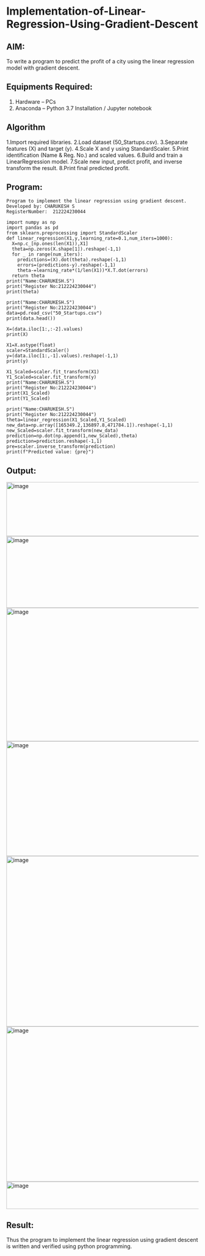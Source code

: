 # Implementation-of-Linear-Regression-Using-Gradient-Descent

## AIM:
To write a program to predict the profit of a city using the linear regression model with gradient descent.

## Equipments Required:
1. Hardware – PCs
2. Anaconda – Python 3.7 Installation / Jupyter notebook

## Algorithm
1.Import required libraries.
2.Load dataset (50_Startups.csv).
3.Separate features (X) and target (y).
4.Scale X and y using StandardScaler.
5.Print identification (Name & Reg. No.) and scaled values.
6.Build and train a LinearRegression model.
7.Scale new input, predict profit, and inverse transform the result.
8.Print final predicted profit.

## Program:
```
Program to implement the linear regression using gradient descent.
Developed by: CHARUKESH S
RegisterNumber:  212224230044

import numpy as np
import pandas as pd
from sklearn.preprocessing import StandardScaler
def linear_regression(X1,y,learning_rate=0.1,num_iters=1000):
  X=np.c_[np.ones(len(X1)),X1]
  theta=np.zeros(X.shape[1]).reshape(-1,1)
  for _ in range(num_iters):
    predictions=(X).dot(theta).reshape(-1,1)
    errors=(predictions-y).reshape(-1,1)
    theta-=learning_rate*(1/len(X1))*X.T.dot(errors)
  return theta
print("Name:CHARUKESH.S")
print("Register No:212224230044")
print(theta)
```
```
print("Name:CHARUKESH.S")
print("Register No:212224230044")
data=pd.read_csv("50_Startups.csv")
print(data.head())
```
```
X=(data.iloc[1:,:-2].values)
print(X)
```
```
X1=X.astype(float)
scaler=StandardScaler()
y=(data.iloc[1:,-1].values).reshape(-1,1)
print(y)
```
```
X1_Scaled=scaler.fit_transform(X1)
Y1_Scaled=scaler.fit_transform(y)
print("Name:CHARUKESH.S")
print("Register No:212224230044")
print(X1_Scaled)
print(Y1_Scaled)
```
```
print("Name:CHARUKESH.S")
print("Register No:212224230044")
theta=linear_regression(X1_Scaled,Y1_Scaled)
new_data=np.array([165349.2,136897.8,471784.1]).reshape(-1,1)
new_Scaled=scaler.fit_transform(new_data)
prediction=np.dot(np.append(1,new_Scaled),theta)
prediction=prediction.reshape(-1,1)
pre=scaler.inverse_transform(prediction)
print(f"Predicted value: {pre}")
```

## Output:
<img width="542" height="142" alt="image" src="https://github.com/user-attachments/assets/3f4a6f23-1f59-425b-828c-537403eeb30d" />
<img width="843" height="188" alt="image" src="https://github.com/user-attachments/assets/f7a04f87-6a64-4894-8894-ea2d7db12238" />
<img width="693" height="350" alt="image" src="https://github.com/user-attachments/assets/d289c9af-bca5-4041-a880-de0016fb069e" />
<img width="552" height="301" alt="image" src="https://github.com/user-attachments/assets/bac69681-485e-4e12-bc1b-3956a8003d91" />
<img width="667" height="447" alt="image" src="https://github.com/user-attachments/assets/52e3f1bd-699a-4b93-ae17-ee6df0f683e1" />
<img width="537" height="407" alt="image" src="https://github.com/user-attachments/assets/fb828362-be00-4f19-8cd7-1e498cbdd129" />
<img width="757" height="72" alt="image" src="https://github.com/user-attachments/assets/e0b8ab0a-e42c-4805-b15e-179fa3070892" />

## Result:
Thus the program to implement the linear regression using gradient descent is written and verified using python programming.
